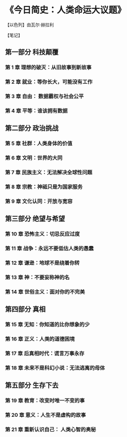 # 《今日简史：人类命运大议题》

【以色列】由瓦尔·赫拉利

【笔记】
## 第一部分 科技颠覆

### 第 1 章  理想的破灭：从旧故事到新故事

### 第 2 章  就业：等你长大，可能没有工作

### 第 3 章  自由： 数据霸权与社会公平

### 第 4 章 平等：谁该拥有数据

## 第二部分 政治挑战

### 第 5 章 社群：人类身体的价值

### 第 6 章 文明：世界的大同

### 第 7 章  民族主义：无法解决全球性问题

### 第 8 章  宗教：神祗只是为国家服务

### 第 9 章  文化认同：开放与宽容

##  第三部分 绝望与希望

### 第 10 章  恐怖主义：切忌反应过度

### 第 11 章  战争：永远不要低估人类的愚蠢

### 第 12 章  谦逊：地球不是绕着你转

### 第 13 章 神：不要妄称神的名

### 第 14 章 世俗主义：面对你的不完美

## 第四部分 真相

### 第 15 章  无知：你知道的比你想象的少

### 第 16 章  正义：人类的道德困境

### 第 17 章  后真相时代：谎言万事永存

### 第 18 章  未来不是科幻小说：无法逃离的母体

## 第五部分 生存下去

### 第 19 章  教育：改变时唯一不变的事

### 第 20 章  意义：人生不是虚构的故事

### 第 21 章  重新认识自己： 人类心智的奥秘
